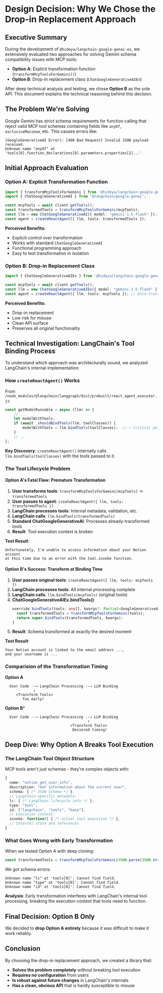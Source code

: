 # Design Decision: Why We Chose the Drop-in Replacement Approach

## Executive Summary

During the development of `@hideya/langchain-google-genai-ex`, we extensively evaluated two approaches for solving Gemini schema compatibility issues with MCP tools:

- **Option A**: Explicit transformation function (`transformMcpToolsForGemini()`)
- **Option B**: Drop-in replacement class (`ChatGoogleGenerativeAIEx`)

After deep technical analysis and testing, we chose **Option B** as the sole API. This document explains the technical reasoning behind this decision.

## The Problem We're Solving

Google Gemini has strict schema requirements for function calling that reject valid MCP tool schemas containing fields like `anyOf`, `exclusiveMaximum`, etc. This causes errors like:

```
[GoogleGenerativeAI Error]: [400 Bad Request] Invalid JSON payload received. 
Unknown name "anyOf" at 'tools[0].function_declarations[8].parameters.properties[2]...'
```

## Initial Approach Evaluation

### Option A: Explicit Transformation Function

```typescript
import { transformMcpToolsForGemini } from '@hideya/langchain-google-genai-ex';
import { ChatGoogleGenerativeAI } from '@langchain/google-genai';

const mcpTools = await client.getTools();
const transformedTools = transformMcpToolsForGemini(mcpTools);
const llm = new ChatGoogleGenerativeAI({ model: "gemini-1.5-flash" });
const agent = createReactAgent({ llm, tools: transformedTools });
```

**Perceived Benefits:**
- Explicit control over transformation
- Works with standard `ChatGoogleGenerativeAI`
- Functional programming approach
- Easy to test transformation in isolation

### Option B: Drop-in Replacement Class

```typescript
import { ChatGoogleGenerativeAIEx } from '@hideya/langchain-google-genai-ex';

const mcpTools = await client.getTools();
const llm = new ChatGoogleGenerativeAIEx({ model: "gemini-1.5-flash" });
const agent = createReactAgent({ llm, tools: mcpTools }); // Auto-transformed
```

**Perceived Benefits:**
- Drop-in replacement
- Low risk for misuse
- Clean API surface
- Preserves all original functionality

## Technical Investigation: LangChain's Tool Binding Process

To understand which approach was architecturally sound, we analyzed LangChain's internal implementation:

### How `createReactAgent()` Works

From `/node_modules/@langchain/langgraph/dist/prebuilt/react_agent_executor.js`:

```typescript
const getModelRunnable = async (llm) => {
    // ...
    let modelWithTools;
    if (await _shouldBindTools(llm, toolClasses)) {
        modelWithTools = llm.bindTools(toolClasses);  // ← Critical point
    }
    // ...
};
```

**Key Discovery**: `createReactAgent()` internally calls `llm.bindTools(toolClasses)` with the tools passed to it.

### The Tool Lifecycle Problem

#### Option A's Fatal Flaw: Premature Transformation

1. **User transforms tools**: `transformMcpToolsForGemini(mcpTools)` → `transformedTools`
2. **User passes to agent**: `createReactAgent({ llm, tools: transformedTools })`
3. **LangChain processes tools**: Internal metadata, validation, etc.
4. **LangChain calls**: `llm.bindTools(transformedTools)`
5. **Standard ChatGoogleGenerativeAI**: Processes already-transformed tools
6. **Result**: Tool execution context is broken

**Test Result**: 
```
Unfortunately, I'm unable to access information about your Notion account 
at this time due to an error with the tool.invoke function.
```

#### Option B's Success: Transform at Binding Time

1. **User passes original tools**: `createReactAgent({ llm, tools: mcpTools })`
2. **LangChain processes tools**: All internal processing complete
3. **LangChain calls**: `llm.bindTools(mcpTools)` (original tools)
4. **ChatGoogleGenerativeAIEx.bindTools()**: 
   ```typescript
   override bindTools(tools: any[], kwargs?: Partial<GoogleGenerativeAIChatCallOptions>) {
     const transformedTools = transformMcpToolsForGemini(tools);
     return super.bindTools(transformedTools, kwargs);
   }
   ```
5. **Result**: Schema transformed at exactly the desired moment

**Test Result**:
```
Your Notion account is linked to the email address ..., 
and your username is ...
```

### Comparision of the Transformation Timing

**Option A**

```
  User Code --→ LangChain Processing --→ LLM Binding
             ↑
     <Transform Tools>
        Too early!
```

**Option B***

```
  User Code --→ LangChain Processing --→ LLM Binding
                                      ↑
                              <Transform Tools>
                               Desiered timing!
```


## Deep Dive: Why Option A Breaks Tool Execution

### The LangChain Tool Object Structure

MCP tools aren't just schemas - they're complex objects with:

```typescript
{
  name: "notion_get_user_info",
  description: "Get information about the current user",
  schema: { /* JSON Schema */ },
  // LangChain-specific metadata:
  lc: { /* LangChain lifecycle info */ },
  type: "tool",
  id: ["langchain", "tools", "base"],
  // Execution context:
  invoke: function() { /* actual tool execution */ },
  // Internal state and references
}
```

### What Goes Wrong with Early Transformation

When we tested Option A with deep cloning:

```typescript
const transformedTools = transformMcpToolsForGemini(JSON.parse(JSON.stringify(mcpTools)));
```

We got schema errors:
```
Unknown name "lc" at 'tools[0]': Cannot find field.
Unknown name "type" at 'tools[0]': Cannot find field.
Unknown name "id" at 'tools[0]': Cannot find field.
```

**Analysis**: Early transformation interferes with LangChain's internal tool processing, breaking the execution context that tools need to function.

## Final Decision: Option B Only

We decided to **drop Option A entirely** because it was difficult to make it work reliably.


## Conclusion

By choosing the drop-in replacement approach, we created a library that:
- **Solves the problem completely** without breaking tool execution
- **Requires no configuration** from users
- **Is robust against future changes** in LangChain's internals
- **Has a clean, obvious API** that is hardly susceptible to misuse
